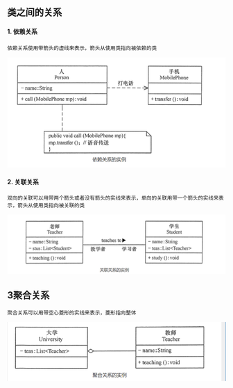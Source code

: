 ## 类之间的关系

#### 1. 依赖关系

```
依赖关系使用带箭头的虚线来表示，箭头从使用类指向被依赖的类
```

![image-20220620205824981](assets/image-20220620205824981.png)

#### 2. 关联关系

```
双向的关联可以用带两个箭头或者没有箭头的实线来表示，单向的关联用带一个箭头的实线来表示，箭头从使用类指向被关联的类
```

![image-20220620213349269](assets/image-20220620213349269.png)

## 3聚合关系

```
聚合关系可以用带空心菱形的实线来表示，菱形指向整体
```

![image-20220620213540071](assets/image-20220620213540071.png)